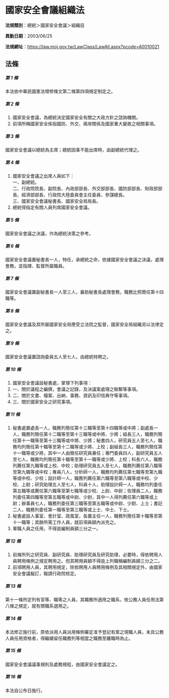 # 國家安全會議組織法

**法規類別**：總統＞國家安全會議＞組織目

**異動日期**：2003/06/25  

**法規網址**：https://law.moj.gov.tw/LawClass/LawAll.aspx?pcode=A0010021





## 法條
##### 第 1 條
本法依中華民國憲法增修條文第二條第四項規定制定之。

##### 第 2 條
1. 國家安全會議，為總統決定國家安全有關之大政方針之諮詢機關。      
1. 前項所稱國家安全係指國防、外交、兩岸關係及國家重大變故之相關事項。

##### 第 3 條
國家安全會議以總統為主席；總統因事不能出席時，由副總統代理之。

##### 第 4 條
1. 國家安全會議之出席人員如下：                                      
一、副總統。                                                      
二、行政院院長、副院長、內政部部長、外交部部長、國防部部長、財政部部長、經濟部部長、行政院大陸委員會主任委員、參謀總長。      
三、國家安全會議秘書長、國家安全局局長。                        
1. 總統得指定有關人員列席國家安全會議。

##### 第 5 條
國家安全會議之決議，作為總統決策之參考。

##### 第 6 條
國家安全會議置秘書長一人，特任，承總統之命，依據國家安全會議之決議，處理會務，並指揮、監督所屬職員。

##### 第 7 條
國家安全會議置副秘書長一人至三人，襄助秘書長處理會務，職務比照簡任第十四職等。

##### 第 8 條
國家安全會議及其所屬國家安全局應受立法院之監督，國家安全局組織另以法律定之。

##### 第 9 條
國家安全會議置諮詢委員五人至七人，由總統特聘之。

##### 第 10 條
1. 國家安全會議設秘書處，掌理下列事項：                       
1. 一、關於議程之編撰，會議之記錄，及決議案處理之聯繫等事項。 
1. 二、關於文書、檔案、出納、事務、資訊及印信典守等事項。     
1. 三、關於國家安全之研究事項。

##### 第 11 條
1. 秘書處置處長一人，職務列簡任第十三職等至第十四職等或中將；副處長一人，職務列簡任第十二職等至第十三職等或中將、少將；組長三人，職務列簡任第十一職等至第十三職等或中將、少將；秘書四人，研究員五人至七人，職務均列簡任第十職等至第十二職等或少將、上校；副組長三人，職務列簡任第十一職等或少將，其中一人由簡任研究員兼任；專門委員四人，副研究員五人至七人，職務均列簡任第十職等至第十一職等或少將、上校；科長六人，職務列薦任第九職等或上校、中校；助理研究員五人至七人，職務列薦任第八職等至第九職等或中校；專員八人，分析師一人，職務均列薦任第七職等至第九職等或中校、少校；設計師一人，職務列薦任第六職等至第八職等或中校、少校、上尉；研究助理五人至七人，科員十人，助理設計師一人，職務均列委任第五職等或薦任第六職等至第七職等或少校、上尉、中尉；佐理員二人，職務列委任第四職等至第五職等或中尉、少尉，其中一人得列薦任第六職等或上尉；辦事員七人，職務列委任第三職等至第五職等或中尉、少尉、上士；書記二人，職務列委任第一職等至第三職等或上士、中士、下士。                     
1. 秘書處設人事室、會計室、政風室，各置主任一人，職務列簡任第十職等至第十一職等；其餘所需工作人員，就前項員額內派充之。            
1. 軍職人員之任用，不得逾編制員額三分之一。

##### 第 12 條
1. 前條所列之研究員、副研究員、助理研究員及研究助理，必要時，得依聘用人員聘用條例之規定聘用之。但其聘用員額不得逾上列職稱編制員額三分之二。                                          
1. 前項聘用人員，其聘用規定，除依聘用人員聘用條例及其相關規定外，由國家安全會議擬訂，報請行政院核定。

##### 第 13 條
第十一條所定列有官等、職等之人員，其職務所適用之職系，依公務人員任用法第八條之規定，就有關職系選用之。

##### 第 14 條
本法修正施行前，原依派用人員派用條例審定准予登記有案之現職人員，未具公務人員任用資格者，得繼續留任職務列等相當之職務至離職時為止。

##### 第 15 條
國家安全會議議事規則及處務規程，由國家安全會議定之。

##### 第 16 條
本法自公布日施行。


